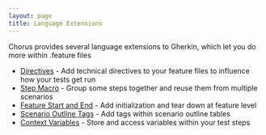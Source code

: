 ```yaml
---
layout: page
title: Language Extensions
---
```


Chorus provides several language extensions to Gherkin, which let you do more within .feature files

* [Directives](/pages/LanguageExtensions/Directives) - Add technical directives to your feature files to influence how your tests get run
* [Step Macro](/pages/LanguageExtensions/StepMacro) - Group some steps together and reuse them from multiple scenarios
* [Feature Start and End](/pages/LanguageExtensions/FeatureStartAndEnd) - Add initialization and tear down at feature level
* [Scenario Outline Tags](/pages/LanguageExtensions/ScenarioOutlineTags) - Add tags within scenario outline tables
* [Context Variables](/pages/BuiltInHandlers/ChorusContext/ChorusContext) - Store and access variables within your test steps

